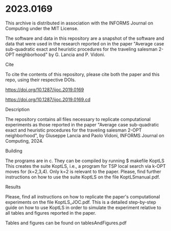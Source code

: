 # 2023.0169

This archive is distributed in association with the INFORMS Journal on Computing under the MIT License.

The software and data in this repository are a snapshot of the software and data that were used in the research reported on in the paper  "Average case sub-quadratic  exact and heuristic procedures for the traveling salesman 2-OPT neighborhood" by G. Lancia and P. Vidoni. 

Cite

To cite the contents of this repository, please cite both the paper and this repo, using their respective DOIs.

https://doi.org/10.1287/ijoc.2019.0169

https://doi.org/10.1287/ijoc.2019.0169.cd

Description

The repository contains all files necessary to replicate computational experiments
as those reported in the paper "Average case sub-quadratic  exact and heuristic procedures
for the traveling salesman 2-OPT neighborhood", by Giuseppe Lancia and Paolo Vidoni,
INFORMS Journal on Computing, 2024.

Building

The programs are in c. They can be compiled by running
$ makefile KoptLS
This creates the suite KoptLS, i.e., a program for TSP local search via k-OPT moves for (k=2,3,4). Only k=2 is relevant to the paper.
Please, find further instructions on how to use the suite KoptLS on the file KoptLSmanual.pdf.

Results

Please, find all instructions on how to replicate the paper's computational experiments on the file KoptLS_JOC.pdf.
This is a detailed step-by-step guide on how to use KoptLS in order to simulate the experiment relative to all tables and figures reported in the paper.

Tables and figures can be found on tablesAndFigures.pdf

